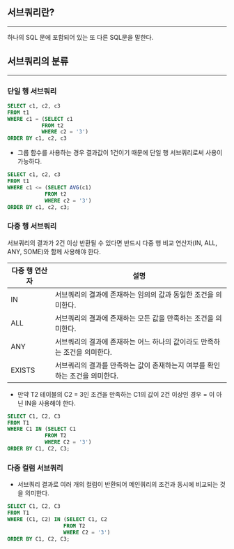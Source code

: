 ## 서브쿼리란?

---

하나의 SQL 문에 포함되어 있는 또 다른 SQL문을 말한다.



## 서브쿼리의 분류

---

### 단일 행 서브쿼리

```sql
SELECT c1, c2, c3
FROM t1
WHERE c1 = (SELECT c1
           FROM t2
           WHERE c2 = '3')
ORDER BY c1, c2, c3
```



-   그룹 함수를 사용하는 경우 결과값이 1건이기 때문에 단일 행 서브쿼리로써 사용이 가능하다.

```sql
SELECT c1, c2, c3
FROM t1
WHERE c1 <= (SELECT AVG(c1)
            FROM t2
            WHERE c2 = '3')
ORDER BY c1, c2, c3;
```



### 다중 행 서브쿼리

서브쿼리의 결과가 2건 이상 반환될 수 있다면 반드시 다중 행 비교 연산자(IN, ALL, ANY, SOME)와 함께 사용해야 한다.

| 다중 행 연산자 | 설명                                                         |
| -------------- | ------------------------------------------------------------ |
| IN             | 서브쿼리의 결과에 존재하는 임의의 값과 동일한 조건을 의미한다. |
| ALL            | 서브쿼리의 결과에 존재하는 모든 값을 만족하는 조건을 의미한다. |
| ANY            | 서브쿼리의 결과에 존재하는 어느 하나의 값이라도 만족하는 조건을 의미한다. |
| EXISTS         | 서브쿼리의 결과를 만족하는 값이 존재하는지 여부를 확인하는 조건을 의미한다. |

-   만약 T2 테이블의 C2 = 3인 조건을 만족하는 C1의 값이 2건 이상인 경우 = 이 아닌 IN을 사용해야 한다.

```sql
SELECT C1, C2, C3
FROM T1
WHERE C1 IN (SELECT C1
            FROM T2
            WHERE C2 = '3')
ORDER BY C1, C2, C3;
```



### 다중 컬럼 서브쿼리

-   서브쿼리 결과로 여러 개의 컬럼이 반환되어 메인쿼리의 조건과 동시에 비교되는 것을 의미한다.

```sql
SELECT C1, C2, C3
FROM T1
WHERE (C1, C2) IN (SELECT C1, C2
                  FROM T2
                  WHERE C2 = '3')
ORDER BY C1, C2, C3;
```



